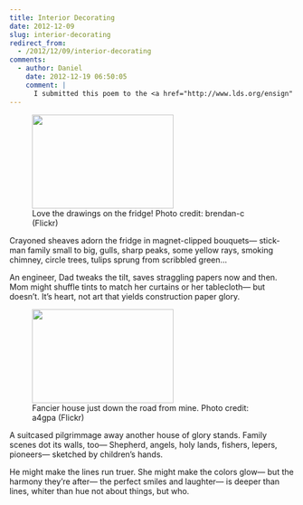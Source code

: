 ```yaml
---
title: Interior Decorating
date: 2012-12-09
slug: interior-decorating
redirect_from:
  - /2012/12/09/interior-decorating
comments:
  - author: Daniel
    date: 2012-12-19 06:50:05
    comment: |
      I submitted this poem to the <a href="http://www.lds.org/ensign" target="_blank" rel="nofollow">Ensign</a> magazine in late summer 2012. No response.
---
```

<figure><img alt="" src="http://farm6.staticflickr.com/5014/5518705290_36baaf0b85.jpg" width="250" height="166" /><figcaption>Love the drawings on the fridge! Photo credit: brendan-c (Flickr)</figcaption></figure>

<p class="poetry">Crayoned sheaves adorn the fridge
in magnet-clipped bouquets&mdash;
stick-man family small to big,
gulls, sharp peaks, some yellow rays,
smoking chimney, circle trees,
tulips sprung from scribbled green...

An engineer, Dad tweaks the tilt,
saves straggling papers now and then.
Mom might shuffle tints to match
her curtains or her tablecloth&mdash;
but doesn’t. It’s heart, not art
that yields construction paper glory.

<figure><img alt="" src="http://farm1.staticflickr.com/182/450716601_d41e0ccc2f.jpg" width="250" height="166" /><figcaption>Fancier house just down the road from mine. Photo credit: a4gpa (Flickr)</figcaption></figure>

A suitcased pilgrimmage away
another house of glory stands.
Family scenes dot its walls, too&mdash;
Shepherd, angels, holy lands,
fishers, lepers, pioneers&mdash;
sketched by children’s hands.

He might make the lines run truer.
She might make the colors glow&mdash;
but the harmony they’re after&mdash;
the perfect smiles and laughter&mdash;
is deeper than lines, whiter than hue
not about things, but who.</p>
